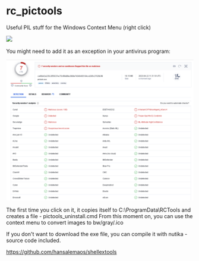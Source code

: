 # rc_pictools
Useful PIL stuff for the Windows Context Menu (right click)

[![](https://i.ytimg.com/vi/EsSrjG5vNpY/oar2.jpg?sqp=-oaymwEaCJUDENAFSFXyq4qpAwwIARUAAIhCcAHAAQY=&rs=AOn4CLDG3OahMcwdMtadJPwRe9lQvviQWA)](https://www.youtube.com/shorts/EsSrjG5vNpY)

You might need to add it as an exception in your antivirus program:

![](https://github.com/hansalemaos/rc_pictools/blob/main/asvexception.png?raw=true)

The first time you click on it, it copies itself to C:\ProgramData\RCTools and creates a file - pictools_uninstall.cmd
From this moment on, you can use the context menu to convert images to bw/gray/.ico

If you don't want to download the exe file, you can compile it with nutika - source code included. 

https://github.com/hansalemaos/shellextools
